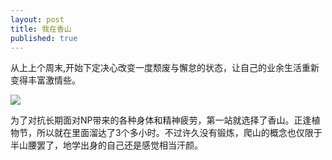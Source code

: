 ```yaml
---
layout: post
title: 我在香山
published: true
---
```


从上上个周末,开始下定决心改变一度颓废与懈怠的状态，让自己的业余生活重新变得丰富激情些。

[![](http://ww2.sinaimg.cn/bmiddle/66af2c95jw1dwkdbwy0hbj.jpg)](http://ww2.sinaimg.cn/bmiddle/66af2c95jw1dwkdbwy0hbj.jpg)

为了对抗长期面对NP带来的各种身体和精神疲劳，第一站就选择了香山。正逢植物节，所以就在里面溜达了3个多小时。不过许久没有锻炼，爬山的概念也仅限于半山腰罢了，地学出身的自己还是感觉相当汗颜。

